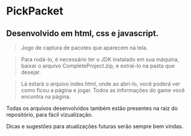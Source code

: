 # PickPacket

## Desenvolvido em html, css e javascript.

> Jogo de captura de pacotes que aparecem na tela.

> Para rodá-lo, é necessário ter o JDK instalado em sua máquina, baixar o arquivo CompleteProject.zip, e extraí-lo na pasta que desejar.

> Lá estará o arquivo index.html, onde ao abri-lo, você poderá ver como ficou a página e jogar. Todos as informações do game você encontra na página.

Todas os arquivos desenvolvidos também estão presentes na raiz do repositório, para fácil vizualização.

Dicas e sugestões para atualizações futuras serão sempre bem vindas.
